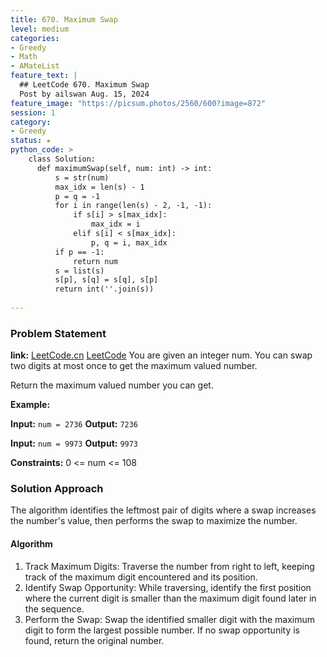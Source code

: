 ```yaml
---
title: 670. Maximum Swap
level: medium
categories:
- Greedy
- Math
- AMateList
feature_text: |
  ## LeetCode 670. Maximum Swap
  Post by ailswan Aug. 15, 2024
feature_image: "https://picsum.photos/2560/600?image=872"
session: 1
category:
- Greedy
status: ★
python_code: >
    class Solution:
      def maximumSwap(self, num: int) -> int:
          s = str(num)
          max_idx = len(s) - 1
          p = q = -1
          for i in range(len(s) - 2, -1, -1):
              if s[i] > s[max_idx]:
                  max_idx = i
              elif s[i] < s[max_idx]:
                  p, q = i, max_idx
          if p == -1:
              return num
          s = list(s)
          s[p], s[q] = s[q], s[p]
          return int(''.join(s))
      
---
```


### Problem Statement
**link:**
[LeetCode.cn](https://leetcode.cn/problems/maximum-swap/)
[LeetCode](https://leetcode.com/maximum-swap/)
You are given an integer num. You can swap two digits at most once to get the maximum valued number.

Return the maximum valued number you can get.


**Example:**

**Input:** `num = 2736`
**Output:** `7236`

**Input:** `num = 9973`
**Output:** `9973`

**Constraints:**
0 <= num <= 108
 
### Solution Approach
The algorithm identifies the leftmost pair of digits where a swap increases the number's value, then performs the swap to maximize the number.

#### Algorithm
1. Track Maximum Digits: Traverse the number from right to left, keeping track of the maximum digit encountered and its position.
2. Identify Swap Opportunity: While traversing, identify the first position where the current digit is smaller than the maximum digit found later in the sequence.
3. Perform the Swap: Swap the identified smaller digit with the maximum digit to form the largest possible number. If no swap opportunity is found, return the original number.